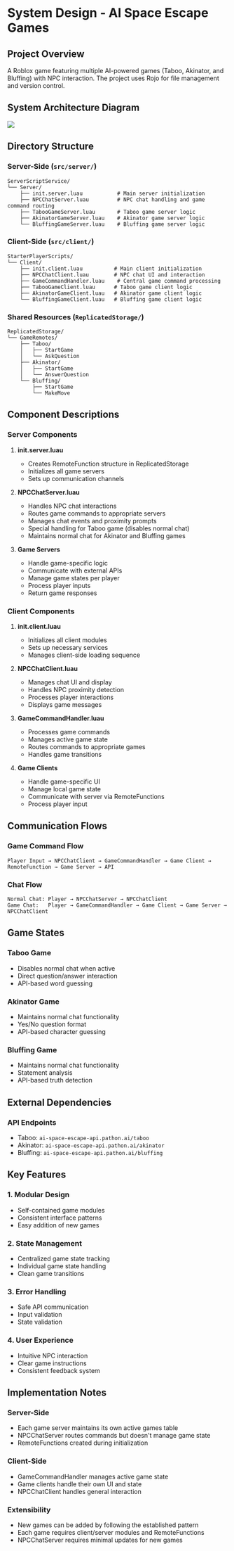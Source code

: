 # System Design - AI Space Escape Games

## Project Overview
A Roblox game featuring multiple AI-powered games (Taboo, Akinator, and Bluffing) with NPC interaction. The project uses Rojo for file management and version control.

## System Architecture Diagram
[![](https://mermaid.ink/img/pako:eNqVV9tu2zgQ_RWCRYEEkN06sRNbXSyQddptH1Jk4z6tnQdaomwisihIVC6N8-_l1SIpOomVh_ByZoYzhzNDP8OEphjGcFWhcg1-XS4KwL-PH8EVIgWY0k1JC1ywWq1f5-gJV0dz9f_2WK3uZKY54djejKS4I1o3S2VjARUMSNjRjKGK4UppnCUVKVl9vIBKSHw_CsKUxJzwYT-R437eoOa2RU3XyKB-Xk_bmY_7F23wd1SkOa7mYsyPueFTveSj2xH3TsC1i3W7YfnlACwPxPcLLSnVB5RjaTx4RPFd3JECMVppCTP1hYAr9U_eZBkpVlrKTPebwkWqJrvBjssZru5x9SaXCma4lBNFohiTBHeoVBhFZS3HISo1SlM5C-K65CjcK-QYQIgcbXJHTtioTY6WsMnZL2TI0EI2N2GhV7j5-sgzpkA5uLj-0aXE3bVcla7xxTkivbpECe7hOkEl7qGS9EvE1rToI_KJCZh1EOPf25JIIy1h4-fbwkuNvN3n9Q0uc5IghlMw40bQCndcbyEGAfdehhu8oQyH74Lemy-gnH5yIT0gi5ZQ4m9c1Hf_NbhmhBYL6N2A8CVqTZmVA6wV9QOu3mnQMNEaNCvvN3iF7vAVvceOqVcu6g1d5vQR6Fqgr6paNGvzI05bCHakWkIdyYIQgeuKPpINYU98sCkZLyzHt37_oUWBExGLGvCCDi4RQ-BbTh92CKWTFyKeIkgi7cYGer2_twtodsEDYWvAa5A5UOcEW6vvBBSJTW6rbJiAun6HYmGLfb1XbWRr1cNgu5VVlaCc_EatP23TFDo7p_S2raYY3LeaV3Df7VZBiNuaPEdU41SdGMiDcKTabU8ug2Mj62334NaCxN_QhtkCHU_eEgi59pbMq77qhrmPNL1tSLN597atphXcd7tUEOL2pBBkO60wL6cq0qZihh99SkZEoSlEDd65ZcUc_CXjJfV8awqZgFun5CoRN-phKa-AKkE39GFBrxDa7tgnkcLdKHtmFSoUa8-MAoYi3kZS5P3e6y99-UmrDe_sYrlbGPx7qZJlBw1eR96X93KmKZWGvzNW6jK13T0k3IjshVsPCDc0eyWsV0OoVPD-JCIqy3Nd4oQnEljiNbon1Lz-bAdUVb0kNVrmGFghfLW6zthTy0OSo7q-xBmo7IINMpLn8YdsIv6imlX0DscfTk9P9bj3QFK2jgfl4xdPjfoRc0XTJjda0mE2zNBBWtT72deC0sPOstr9PNA60BifZYODdehoGx3ZAOHDvFFPNhPUAR6h8UEK-HtyJ4zG7xO2VPjN2KHatmX1tqhNrMhOP5vfjqgKVNTePIdIB27VzsgtipFX6loWuwq0QTdRIy8LWwodBVbhj-zyGHmFMPLrnaazexqe1JFVEiIr2QWFX2AEN5jnKElhDJ-F-AKyNeavURjzYYoz1ORMvNtfOBQ1jM6eigTGrGpwBCvarNZm0pQprxSXBPGH_wbGGcprvlqi4n9KnTmMn-EjjHsno8_90_HpcMT_xsPJyWAUwScYTz73R3x8fnY2mZzzb_ASwd9SxaA_Gown58OT4eDkfDI8G45e_gB5ZqS2?type=png)](https://mermaid.live/edit#pako:eNqVV9tu2zgQ_RWCRYEEkN06sRNbXSyQddptH1Jk4z6tnQdaomwisihIVC6N8-_l1SIpOomVh_ByZoYzhzNDP8OEphjGcFWhcg1-XS4KwL-PH8EVIgWY0k1JC1ywWq1f5-gJV0dz9f_2WK3uZKY54djejKS4I1o3S2VjARUMSNjRjKGK4UppnCUVKVl9vIBKSHw_CsKUxJzwYT-R437eoOa2RU3XyKB-Xk_bmY_7F23wd1SkOa7mYsyPueFTveSj2xH3TsC1i3W7YfnlACwPxPcLLSnVB5RjaTx4RPFd3JECMVppCTP1hYAr9U_eZBkpVlrKTPebwkWqJrvBjssZru5x9SaXCma4lBNFohiTBHeoVBhFZS3HISo1SlM5C-K65CjcK-QYQIgcbXJHTtioTY6WsMnZL2TI0EI2N2GhV7j5-sgzpkA5uLj-0aXE3bVcla7xxTkivbpECe7hOkEl7qGS9EvE1rToI_KJCZh1EOPf25JIIy1h4-fbwkuNvN3n9Q0uc5IghlMw40bQCndcbyEGAfdehhu8oQyH74Lemy-gnH5yIT0gi5ZQ4m9c1Hf_NbhmhBYL6N2A8CVqTZmVA6wV9QOu3mnQMNEaNCvvN3iF7vAVvceOqVcu6g1d5vQR6Fqgr6paNGvzI05bCHakWkIdyYIQgeuKPpINYU98sCkZLyzHt37_oUWBExGLGvCCDi4RQ-BbTh92CKWTFyKeIkgi7cYGer2_twtodsEDYWvAa5A5UOcEW6vvBBSJTW6rbJiAun6HYmGLfb1XbWRr1cNgu5VVlaCc_EatP23TFDo7p_S2raYY3LeaV3Df7VZBiNuaPEdU41SdGMiDcKTabU8ug2Mj62334NaCxN_QhtkCHU_eEgi59pbMq77qhrmPNL1tSLN597atphXcd7tUEOL2pBBkO60wL6cq0qZihh99SkZEoSlEDd65ZcUc_CXjJfV8awqZgFun5CoRN-phKa-AKkE39GFBrxDa7tgnkcLdKHtmFSoUa8-MAoYi3kZS5P3e6y99-UmrDe_sYrlbGPx7qZJlBw1eR96X93KmKZWGvzNW6jK13T0k3IjshVsPCDc0eyWsV0OoVPD-JCIqy3Nd4oQnEljiNbon1Lz-bAdUVb0kNVrmGFghfLW6zthTy0OSo7q-xBmo7IINMpLn8YdsIv6imlX0DscfTk9P9bj3QFK2jgfl4xdPjfoRc0XTJjda0mE2zNBBWtT72deC0sPOstr9PNA60BifZYODdehoGx3ZAOHDvFFPNhPUAR6h8UEK-HtyJ4zG7xO2VPjN2KHatmX1tqhNrMhOP5vfjqgKVNTePIdIB27VzsgtipFX6loWuwq0QTdRIy8LWwodBVbhj-zyGHmFMPLrnaazexqe1JFVEiIr2QWFX2AEN5jnKElhDJ-F-AKyNeavURjzYYoz1ORMvNtfOBQ1jM6eigTGrGpwBCvarNZm0pQprxSXBPGH_wbGGcprvlqi4n9KnTmMn-EjjHsno8_90_HpcMT_xsPJyWAUwScYTz73R3x8fnY2mZzzb_ASwd9SxaA_Gown58OT4eDkfDI8G45e_gB5ZqS2)

## Directory Structure

### Server-Side (`src/server/`)
```
ServerScriptService/
└── Server/
    ├── init.server.luau           # Main server initialization
    ├── NPCChatServer.luau         # NPC chat handling and game command routing
    ├── TabooGameServer.luau       # Taboo game server logic
    ├── AkinatorGameServer.luau    # Akinator game server logic
    └── BluffingGameServer.luau    # Bluffing game server logic
```

### Client-Side (`src/client/`)
```
StarterPlayerScripts/
└── Client/
    ├── init.client.luau          # Main client initialization
    ├── NPCChatClient.luau        # NPC chat UI and interaction
    ├── GameCommandHandler.luau    # Central game command processing
    ├── TabooGameClient.luau      # Taboo game client logic
    ├── AkinatorGameClient.luau   # Akinator game client logic
    └── BluffingGameClient.luau   # Bluffing game client logic
```

### Shared Resources (`ReplicatedStorage/`)
```
ReplicatedStorage/
└── GameRemotes/
    ├── Taboo/
    │   ├── StartGame
    │   └── AskQuestion
    ├── Akinator/
    │   ├── StartGame
    │   └── AnswerQuestion
    └── Bluffing/
        ├── StartGame
        └── MakeMove
```

## Component Descriptions

### Server Components

1. **init.server.luau**
   - Creates RemoteFunction structure in ReplicatedStorage
   - Initializes all game servers
   - Sets up communication channels

2. **NPCChatServer.luau**
   - Handles NPC chat interactions
   - Routes game commands to appropriate servers
   - Manages chat events and proximity prompts
   - Special handling for Taboo game (disables normal chat)
   - Maintains normal chat for Akinator and Bluffing games

3. **Game Servers**
   - Handle game-specific logic
   - Communicate with external APIs
   - Manage game states per player
   - Process player inputs
   - Return game responses

### Client Components

1. **init.client.luau**
   - Initializes all client modules
   - Sets up necessary services
   - Manages client-side loading sequence

2. **NPCChatClient.luau**
   - Manages chat UI and display
   - Handles NPC proximity detection
   - Processes player interactions
   - Displays game messages

3. **GameCommandHandler.luau**
   - Processes game commands
   - Manages active game state
   - Routes commands to appropriate games
   - Handles game transitions

4. **Game Clients**
   - Handle game-specific UI
   - Manage local game state
   - Communicate with server via RemoteFunctions
   - Process player input

## Communication Flows

### Game Command Flow
```
Player Input → NPCChatClient → GameCommandHandler → Game Client → RemoteFunction → Game Server → API
```

### Chat Flow
```
Normal Chat: Player → NPCChatServer → NPCChatClient
Game Chat:   Player → GameCommandHandler → Game Client → Game Server → NPCChatClient
```

## Game States

### Taboo Game
- Disables normal chat when active
- Direct question/answer interaction
- API-based word guessing

### Akinator Game
- Maintains normal chat functionality
- Yes/No question format
- API-based character guessing

### Bluffing Game
- Maintains normal chat functionality
- Statement analysis
- API-based truth detection

## External Dependencies

### API Endpoints
- Taboo: `ai-space-escape-api.pathon.ai/taboo`
- Akinator: `ai-space-escape-api.pathon.ai/akinator`
- Bluffing: `ai-space-escape-api.pathon.ai/bluffing`

## Key Features

### 1. Modular Design
- Self-contained game modules
- Consistent interface patterns
- Easy addition of new games

### 2. State Management
- Centralized game state tracking
- Individual game state handling
- Clean game transitions

### 3. Error Handling
- Safe API communication
- Input validation
- State validation

### 4. User Experience
- Intuitive NPC interaction
- Clear game instructions
- Consistent feedback system

## Implementation Notes

### Server-Side
- Each game server maintains its own active games table
- NPCChatServer routes commands but doesn't manage game state
- RemoteFunctions created during initialization

### Client-Side
- GameCommandHandler manages active game state
- Game clients handle their own UI and state
- NPCChatClient handles general interaction

### Extensibility
- New games can be added by following the established pattern
- Each game requires client/server modules and RemoteFunctions
- NPCChatServer requires minimal updates for new games 